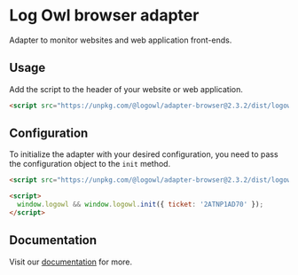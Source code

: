 # Log Owl browser adapter

Adapter to monitor websites and web application front-ends.

## Usage

Add the script to the header of your website or web application.

```html
<script src="https://unpkg.com/@logowl/adapter-browser@2.3.2/dist/logowl-adapter-browser.js" crossorigin></script>
```

## Configuration

To initialize the adapter with your desired configuration, you need to pass the configuration object to the `init` method.

```html
<script src="https://unpkg.com/@logowl/adapter-browser@2.3.2/dist/logowl-adapter-browser.js" crossorigin></script>

<script>
  window.logowl && window.logowl.init({ ticket: '2ATNP1AD70' });
</script>
```

## Documentation

Visit our [documentation](https://docs.logowl.io/docs/browser-adapter) for more.
